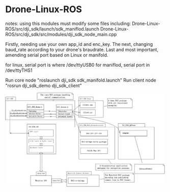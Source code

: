 # Drone-Linux-ROS

notes:  using this modules must modify some files 
including:  Drone-Linux-ROS/src/dji_sdk/launch/sdk_maniflod.launch
            Drone-Linux-ROS/src/dji_sdk/src/modules/dji_sdk_node_main.cpp


Firstly, needing use your own app_id and enc_key.
The next, changing baud_rate according to your drone's braudrate.
Last and most important, amending serial port based on Linux or manifold.

for linux, serial port is where /dev/ttyUSB0
for maniflod, serial port in /dev/ttyTHS1

Run core node "roslaunch dji_sdk sdk_manifold.launch"
Run client node "rosrun dji_sdk_demo dji_sdk_client"

![image Test](https://github.com/yguo18/Drone-Linux-ROS/raw/master/src/dji_sdk_doc/structure.jpg)
